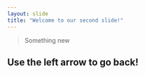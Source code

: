 ```yaml
---
layout: slide
title: "Welcome to our second slide!"
---
```

> Something new

Use the left arrow to go back!
---
